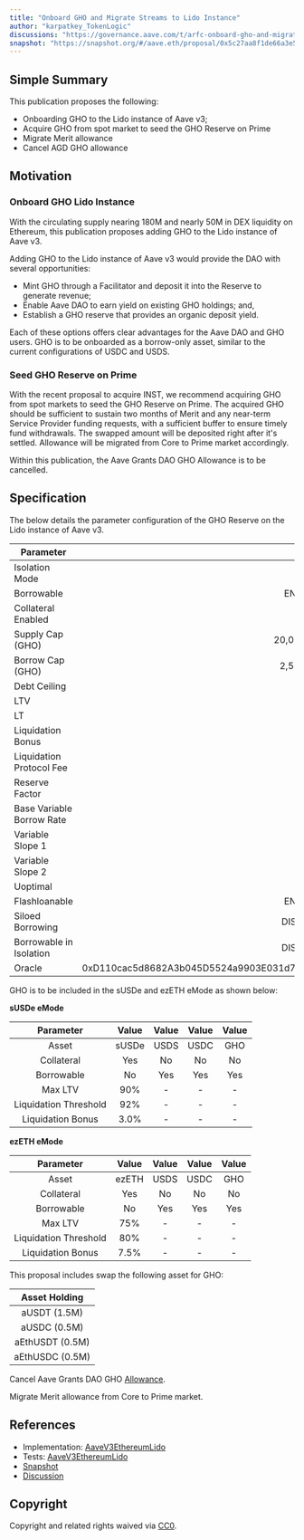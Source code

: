 ```yaml
---
title: "Onboard GHO and Migrate Streams to Lido Instance"
author: "karpatkey_TokenLogic"
discussions: "https://governance.aave.com/t/arfc-onboard-gho-and-migrate-streams-to-lido-instance/19686"
snapshot: "https://snapshot.org/#/aave.eth/proposal/0x5c27aa8f1de66a3e56f535d60e4c1666a5617a36f8f81c09df2b0ea184a90290"
---
```


## Simple Summary

This publication proposes the following:

- Onboarding GHO to the Lido instance of Aave v3;
- Acquire GHO from spot market to seed the GHO Reserve on Prime
- Migrate Merit allowance
- Cancel AGD GHO allowance

## Motivation

### Onboard GHO Lido Instance

With the circulating supply nearing 180M and nearly 50M in DEX liquidity on Ethereum, this publication proposes adding GHO to the Lido instance of Aave v3.

Adding GHO to the Lido instance of Aave v3 would provide the DAO with several opportunities:

- Mint GHO through a Facilitator and deposit it into the Reserve to generate revenue;
- Enable Aave DAO to earn yield on existing GHO holdings; and,
- Establish a GHO reserve that provides an organic deposit yield.

Each of these options offers clear advantages for the Aave DAO and GHO users. GHO is to be onboarded as a borrow-only asset, similar to the current configurations of USDC and USDS.

### Seed GHO Reserve on Prime

With the recent proposal to acquire INST, we recommend acquiring GHO from spot markets to seed the GHO Reserve on Prime. The acquired GHO should be sufficient to sustain two months of Merit and any near-term Service Provider funding requests, with a sufficient buffer to ensure timely fund withdrawals. The swapped amount will be deposited right after it's settled. Allowance will be migrated from Core to Prime market accordingly.

Within this publication, the Aave Grants DAO GHO Allowance is to be cancelled.

## Specification

The below details the parameter configuration of the GHO Reserve on the Lido instance of Aave v3.

| Parameter                 |                                      Value |
| ------------------------- | -----------------------------------------: |
| Isolation Mode            |                                      false |
| Borrowable                |                                    ENABLED |
| Collateral Enabled        |                                      false |
| Supply Cap (GHO)          |                                 20,000,000 |
| Borrow Cap (GHO)          |                                  2,500,000 |
| Debt Ceiling              |                                      USD 0 |
| LTV                       |                                        0 % |
| LT                        |                                        0 % |
| Liquidation Bonus         |                                        0 % |
| Liquidation Protocol Fee  |                                       10 % |
| Reserve Factor            |                                       10 % |
| Base Variable Borrow Rate |                                     7.50 % |
| Variable Slope 1          |                                     3.00 % |
| Variable Slope 2          |                                       50 % |
| Uoptimal                  |                                       92 % |
| Flashloanable             |                                    ENABLED |
| Siloed Borrowing          |                                   DISABLED |
| Borrowable in Isolation   |                                   DISABLED |
| Oracle                    | 0xD110cac5d8682A3b045D5524a9903E031d70FCCd |

GHO is to be included in the sUSDe and ezETH eMode as shown below:

**sUSDe eMode**

|       Parameter       | Value | Value | Value | Value |
| :-------------------: | :---: | :---: | :---: | :---: |
|         Asset         | sUSDe | USDS  | USDC  |  GHO  |
|      Collateral       |  Yes  |  No   |  No   |  No   |
|      Borrowable       |  No   |  Yes  |  Yes  |  Yes  |
|        Max LTV        |  90%  |   -   |   -   |   -   |
| Liquidation Threshold |  92%  |   -   |   -   |   -   |
|   Liquidation Bonus   | 3.0%  |   -   |   -   |   -   |

**ezETH eMode**

|       Parameter       | Value | Value | Value | Value |
| :-------------------: | :---: | :---: | :---: | :---: |
|         Asset         | ezETH | USDS  | USDC  |  GHO  |
|      Collateral       |  Yes  |  No   |  No   |  No   |
|      Borrowable       |  No   |  Yes  |  Yes  |  Yes  |
|        Max LTV        |  75%  |   -   |   -   |   -   |
| Liquidation Threshold |  80%  |   -   |   -   |   -   |
|   Liquidation Bonus   | 7.5%  |   -   |   -   |   -   |

This proposal includes swap the following asset for GHO:

|  Asset Holding  |
| :-------------: |
|  aUSDT (1.5M)   |
|  aUSDC (0.5M)   |
| aEthUSDT (0.5M) |
| aEthUSDC (0.5M) |

Cancel Aave Grants DAO GHO [Allowance](https://governance.aave.com/t/update-from-aave-grants-winding-down-agd-1-0-and-what-s-next/18707).

Migrate Merit allowance from Core to Prime market.

## References

- Implementation: [AaveV3EthereumLido](https://github.com/bgd-labs/aave-proposals-v3/blob/main/src/20241104_AaveV3EthereumLido_OnboardGHOAndMigrateStreamsToLidoInstance/AaveV3EthereumLido_OnboardGHOAndMigrateStreamsToLidoInstance_20241104.sol)
- Tests: [AaveV3EthereumLido](https://github.com/bgd-labs/aave-proposals-v3/blob/main/src/20241104_AaveV3EthereumLido_OnboardGHOAndMigrateStreamsToLidoInstance/AaveV3EthereumLido_OnboardGHOAndMigrateStreamsToLidoInstance_20241104.t.sol)
- [Snapshot](https://snapshot.org/#/aave.eth/proposal/0x5c27aa8f1de66a3e56f535d60e4c1666a5617a36f8f81c09df2b0ea184a90290)
- [Discussion](https://governance.aave.com/t/arfc-onboard-gho-and-migrate-streams-to-lido-instance/19686)

## Copyright

Copyright and related rights waived via [CC0](https://creativecommons.org/publicdomain/zero/1.0/).
